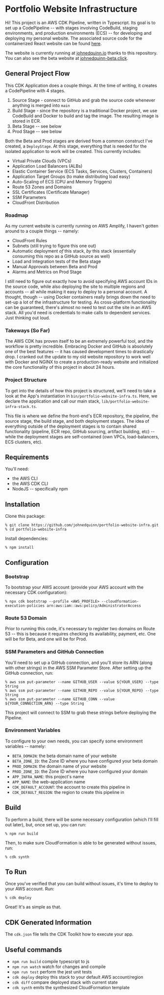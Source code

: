 # Portfolio Website Infrastructure

Hi! This project is an AWS CDK Pipeline, written in Typescript. Its goal is to set up a CodePipeline -- with stages involving CodeBuild, staging environments, and production environments (ECS) -- for developing and deploying my personal website. The associated source code for the containerized React website can be found [here](https://www.github.com/johnedquinn/portfolio-website).

The website is currently running at [johnedquinn.io](https://johnedquinn.io) thanks to this repository. You can also see the beta website at [johnedquinn-beta.click](http://johnedquinn-beta.click).

## General Project Flow

This CDK Application does a couple things. At the time of writing, it creates a CodePipeline with 4 stages.
1. Source Stage - connect to GitHub and grab the source code whenever anything is merged into `main`
2. Build Stage - since the repository is a traditional Docker project, we use CodeBuild and Docker to build and tag the image. The resulting image is stored in ECR.
3. Beta Stage -- see below
4. Prod Stage -- see below

Both the Beta and Prod stages are derived from a common construct I've created, a `DeployStage`. At this stage, everything that is needed for the isolated application to work will be created. This currently includes:
- Virtual Private Clouds (VPCs)
- Application Load Balancers (ALBs)
- Elastic Container Service (ECS Tasks, Services, Clusters, Containers)
- Application Target Groups (to make distributing load easy)
- Auto-Scaling of ECS (CPU and Memory Triggers)
- Route 53 Zones and Domains
- SSL Certificates (Certificate Manager)
- SSM Parameters
- CloudFront Distribution

### Roadmap

As my current website is currently running on AWS Amplify, I haven't gotten around to a couple things -- namely:
- CloudFront Rules
- Subnets (still trying to figure this one out)
- Automatic deployment *of* this stack, *by* this stack (essentially consuming this repo as a GitHub source as well)
- Load and Integration tests of the Beta stage
- Manual Approvals between Beta and Prod
- Alarms and Metrics on Prod Stage

I still need to figure out exactly how to avoid specifying AWS account IDs in the source code, while also deploying the site to multiple regions and accounts -- all while making it easy to deploy to a personal account. A thought, though -- using Docker containers really brings down the need to set-up a lot of the infrastructure for testing. As cross-platform functionality can be guaranteed, there's almost no need to test out the site in an AWS stack. All you'd need is credentials to make calls to dependent services. Just thinking out loud.

### Takeways (So Far)

The AWS CDK has proven itself to be an extremely powerful tool, and the workflow is pretty incredible. Embracing Docker and GitHub is absolutely one of the best features -- it has caused development times to drastically drop. I cranked out the update to my old website repository to work well with Docker and NGINX to create a production-ready website and initialized the core functionality of this project in about 24 hours.

### Project Structure

To get into the details of how this project is structured, we'll need to take a look at the App's instantiation in `bin/portfolio-website-infra.ts`. Here, we declare the application and call our main stack, `lib/portfolio-website-infra-stack.ts`.

This file is where we define the front-end's ECR repository, the pipeline, the source stage, the build stage, and both deployment stages. The idea of everything outside of the deployment stages is to contain shared functionality (pipeline, ECR repo, GitHub sourcing, artifact building, etc) -- while the deployment stages are self-contained (own VPCs, load-balancers, ECS clusters, etc).

## Requirements

You'll need:
- the AWS CLI
- the AWS CDK CLI
- NodeJS -- specifically npm

## Installation

Clone this package:
```console
% git clone https://github.com/johnedquinn/portfolio-website-infra.git
% cd portfolio-website-infra
```

Install dependencies:
```console
% npm install
```

## Configuration

### Bootstrap

To bootstrap your AWS account (provide your AWS account with the necessary CDK configuration):
```console
% npx cdk bootstrap --profile <AWS_PROFILE> --cloudformation-execution-policies arn:aws:iam::aws:policy/AdministratorAccess
```

### Route 53 Domain

Prior to running this code, it's necessary to register two domains on Route 53 -- this is because it requires checking its availability, payment, etc. One will be for Beta, and one will be for Prod.

### SSM Parameters and GitHub Connection

You'll need to set up a GitHub connection, and you'll store its ARN (along with other strings) in the AWS SSM Parameter Store. After setting up the GitHub connection, run:
```console
% aws ssm put-parameter --name GITHUB_USER --value ${YOUR_USER} --type String
% aws ssm put-parameter --name GITHUB_REPO --value ${YOUR_REPO} --type String
% aws ssm put-parameter --name GITHUB_CONN --value ${YOUR_CONNECTION_ARN} --type String
```

This project will connect to SSM to grab these strings before deploying the Pipeline.

### Environment Variables

To configure to your own needs, you can specify some environment variables -- namely:
- `BETA_DOMAIN`: the beta domain name of your website
- `BETA_ZONE_ID`: the Zone ID where you have configured your beta domain
- `PROD_DOMAIN`: the domain name of your website
- `PROD_ZONE_ID`: the Zone ID where you have configured your domain
- `APP_INFRA_NAME`: this project's name
- `APP_NAME`: the web-application name
- `CDK_DEFAULT_ACCOUNT`: the account to create this pipeline in
- `CDK_DEFAULT_REGION`: the region to create this pipeline in

## Build

To perform a build, there will be some necessary configuration (which I'll fill out later), but, once set up, you can run:
```console
% npm run build
```

Then, to make sure CloudFormation is able to be generated without issues, run:
```console
% cdk synth
```

## To Run

Once you've verified that you can build without issues, it's time to deploy to your AWS account. Run:
```console
% cdk deploy
```

Great! It's as simple as that.

## CDK Generated Information

The `cdk.json` file tells the CDK Toolkit how to execute your app.

## Useful commands

 * `npm run build`   compile typescript to js
 * `npm run watch`   watch for changes and compile
 * `npm run test`    perform the jest unit tests
 * `cdk deploy`      deploy this stack to your default AWS account/region
 * `cdk diff`        compare deployed stack with current state
 * `cdk synth`       emits the synthesized CloudFormation template
